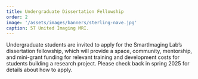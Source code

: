 ```yaml
---
title: Undergraduate Dissertation Fellowship
order: 2
image: '/assets/images/banners/sterling-nave.jpg'
caption: 5T United Imaging MRI.
---
```


Undergraduate students are invited to apply for the SmartImaging Lab’s dissertation fellowship, which will provide a space, community, mentorship, and mini-grant funding for relevant training and development costs for students building a research project. Please check back in spring 2025 for details about how to apply.
